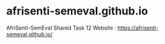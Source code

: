 # afrisenti-semeval.github.io

AfriSenti-SemEval Shared Task 12 Website :  https://afrisenti-semeval.github.io/
